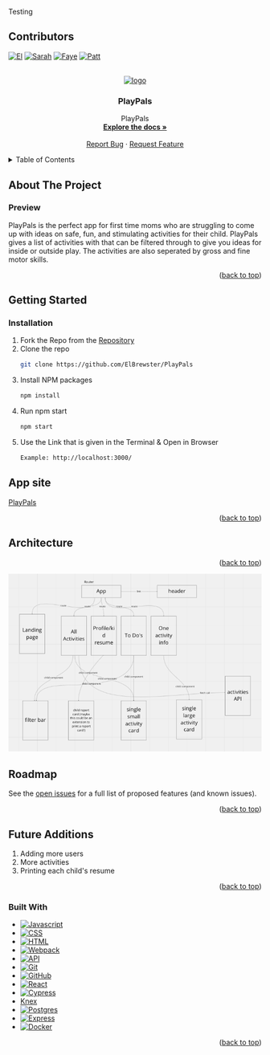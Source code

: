 <a name="readme-top">Testing </a>

## Contributors

[![El][el-badge]][el-url]
[![Sarah][sarah-badge]][sarah-url]
[![Faye][faye-badge]][faye-url]
[![Patt][patt-badge]][patt-url]

<br />
<div align="center">
  <a href="https://github.com/ElBrewster/PlayPals">
		<img alt="logo" src="./ui/public/favicon.ico"/>
  </a>

<h3 align="center">PlayPals</h3>

  <p align="center">
   PlayPals
    <br />
    <a href="https://github.com/ElBrewster/PlayPals"><strong>Explore the docs »</strong></a>
    <br />
    <br />
    <a href="https://github.com/ElBrewster/PlayPals/issues">Report Bug</a>
    ·
    <a href="https://github.com/ElBrewster/PlayPals/issues">Request Feature</a>
  </p>
</div>

<details>
  <summary>Table of Contents</summary>
  <ol>
    <li>
      <a href="#about-the-project">About The Project</a>
      <ul>
        <li><a href="#built-with">Built With</a></li>
      </ul>
    </li>
    <li>
      <a href="#getting-started">Getting Started</a>
      <ul>
        <li><a href="#installation">Installation</a></li>
      </ul>
    </li>
    <li><a href="#architecture">Architecture</a></li>
    <li><a href="#roadmap">Roadmap</a></li>
  </ol>
</details>

## About The Project

### Preview

PlayPals is the perfect app for first time moms who are struggling to come up with ideas on safe, fun, and stimulating activities for their child. PlayPals gives a list of activities with that can be filtered through to give you ideas for inside or outside play. The activities are also seperated by gross and fine motor skills.

<p align="right">(<a href="#readme-top">back to top</a>)</p>

## Getting Started

### Installation
1. Fork the Repo from the [Repository](https://github.com/ElBrewster/PlayPals)
2. Clone the repo
   ```sh
   git clone https://github.com/ElBrewster/PlayPals
   ```
3. Install NPM packages
   ```sh
   npm install
   ```
4. Run npm start
   ```sh
   npm start
   ```
5. Use the Link that is given in the Terminal & Open in Browser
   ```sh
   Example: http://localhost:3000/
   ```

## App site
[PlayPals](https://play-pals-6o0yfn85r-elbrewster.vercel.app/)

<p align="right">(<a href="#readme-top">back to top</a>)</p>

<!-- ARCHITECTURE -->

## Architecture

<p align="right">(<a href="#readme-top">back to top</a>)</p>
<!-- ROADMAP -->

<img src="./ui/public/roadmap.png" />

## Roadmap

See the [open issues](https://github.com/ElBrewster/PlayPals/issues) for a full list of proposed features (and known issues).

<p align="right">(<a href="#readme-top">back to top</a>)</p>

## Future Additions

1. Adding more users
1. More activities
1. Printing each child's resume

<p align="right">(<a href="#readme-top">back to top</a>)</p>

### Built With

- [![Javascript][javascript.js]][javascript-url]
- [![CSS][css]][css-url]
- [![HTML][html]][html-url]
- [![Webpack][webpack]][webpack-url]
- [![API][api]][api-url]
- [![Git][git]][git-url]
- [![GitHub][github]][github-url]
- [![React][react]][react-url]
- [![Cypress][cypress]][cypress-url]
- [Knex][knex-url]
- [![Postgres][postgres]][postgres-url]
- [![Express][express]][express-url]
- [![Docker][docker]][docker-url]
<p align="right">(<a href="#readme-top">back to top</a>)</p>

[el-badge]: https://img.shields.io/badge/-El%20Brewster-orange
[el-url]: https://github.com/ElBrewster
[patt-badge]: https://img.shields.io/badge/-Patt%20Sookmark-brightgreen
[patt-url]: https://github.com/pattpjy
[sarah-badge]: https://img.shields.io/badge/-Sarah%20Hampton-blue
[sarah-url]: https://github.com/SHampton22
[faye-badge]: https://img.shields.io/badge/-Faye%20Rosenshein-lightgrey
[faye-url]: https://github.com/FayeRosenshein
[webpack]: https://img.shields.io/badge/Webpack-563D7C?style=for-the-badge&logo=webpack&logoColor=white
[webpack-url]: https://webpack.js.org/
[css]: https://img.shields.io/badge/CSS-000000?style=for-the-badge&logo=css&logoColor=white
[css-url]: https://www.w3.org/Style/CSS/Overview.en.html
[html]: https://img.shields.io/badge/HTML-4A4A55?style=for-the-badge&logo=HTML&logoColor=FF3E00
[html-url]: https://www.w3schools.com/howto/howto_make_a_website.asp
[javascript.js]: https://img.shields.io/badge/JavaScript-0769AD?style=for-the-badge&logo=javascript&logoColor=white
[javascript-url]: https://www.javascript.com/
[api]: https://img.shields.io/badge/API-15EA75?style=for-the-badge&logo=HTML&logoColor=FF3E00
[api-url]: https://www.w3schools.com/js/js_api_intro.asp
[github]: https://img.shields.io/badge/GitHub-22043C?style=for-the-badge&logo=github&logoColor=FF3E00
[github-url]: https://github.com/
[git]: https://img.shields.io/badge/Git-2E0305?style=for-the-badge&logo=git&logoColor=FF3E00
[git-url]: https://git-scm.com/
[react]: https://shields.io/badge/react-black?logo=react&style=for-the-badge
[react-url]: https://reactjs.org/
[cypress]: https://shields.io/badge/cypress-4A4A55?logo=cypress&style=for-the-badge
[cypress-url]: https://www.cypress.io/
[knex-url]:https://knexjs.org/
[postgres]:https://img.shields.io/badge/postgres-%23316192.svg?style=for-the-badge&logo=postgresql&logoColor=white
[postgres-url]:https://www.postgresql.org/
[express-url]:https://expressjs.com/
[express]:https://img.shields.io/badge/express.js-%23404d59.svg?style=for-the-badge&logo=express&logoColor=%2361DAFB
[docker-url]:https://www.docker.com/
[docker]:https://img.shields.io/badge/docker-%230db7ed.svg?style=for-the-badge&logo=docker&logoColor=white
